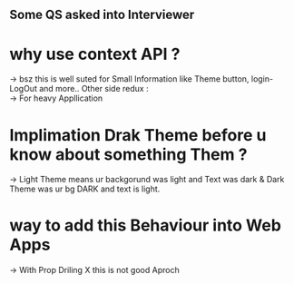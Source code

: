 
##  Some QS asked into Interviewer   ##

# why use context API ?
-> bsz this is well suted for Small Information like Theme button, login-LogOut and more.. 
Other side redux :  
-> For heavy Appllication

# Implimation Drak Theme before u know about something Them ?
-> Light Theme means ur backgorund was light and Text was dark & Dark Theme was ur bg DARK and text is light. 


# way to add this Behaviour into Web Apps
-> With Prop Driling X this is not good Aproch
